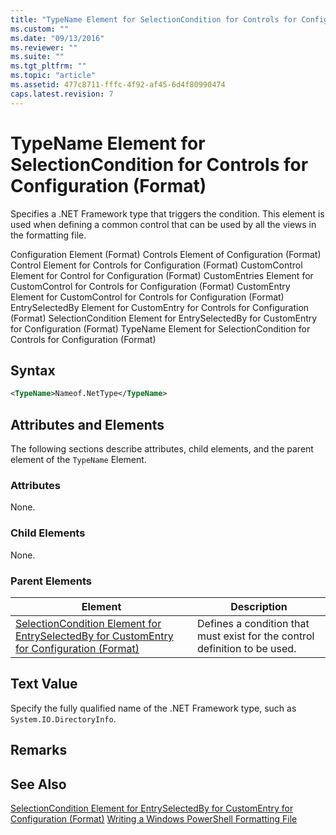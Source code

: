 ```yaml
---
title: "TypeName Element for SelectionCondition for Controls for Configuration (Format) | Microsoft Docs"
ms.custom: ""
ms.date: "09/13/2016"
ms.reviewer: ""
ms.suite: ""
ms.tgt_pltfrm: ""
ms.topic: "article"
ms.assetid: 477c8711-fffc-4f92-af45-6d4f80990474
caps.latest.revision: 7
---
```

# TypeName Element for SelectionCondition for Controls for Configuration (Format)
Specifies a .NET Framework type that triggers the condition. This element is used when defining a common control that can be used by all the views in the formatting file.

 Configuration Element (Format)
Controls Element of Configuration (Format)
Control Element for Controls for Configuration (Format)
CustomControl Element for Control for Configuration (Format)
CustomEntries Element for CustomControl for Controls for Configuration (Format)
CustomEntry Element for CustomControl for Controls for Configuration (Format)
EntrySelectedBy Element for CustomEntry for Controls for Configuration (Format)
SelectionCondition Element for EntrySelectedBy for CustomEntry for Configuration (Format)
TypeName Element for SelectionCondition for Controls for Configuration (Format)

## Syntax

```xml
<TypeName>Nameof.NetType</TypeName>

```

## Attributes and Elements
 The following sections describe attributes, child elements, and the parent element of the `TypeName` Element.

### Attributes
 None.

### Child Elements
 None.

### Parent Elements

|Element|Description|
|-------------|-----------------|
|[SelectionCondition Element for EntrySelectedBy for CustomEntry for Configuration (Format)](./selectioncondition-element-for-entryselectedby-for-controls-for-configuration-format.md)|Defines a condition that must exist for the control definition to be used.|

## Text Value
 Specify the fully qualified name of the .NET Framework type, such as `System.IO.DirectoryInfo`.

## Remarks

## See Also
 [SelectionCondition Element for EntrySelectedBy for CustomEntry for Configuration (Format)](./selectioncondition-element-for-entryselectedby-for-controls-for-configuration-format.md)
 [Writing a Windows PowerShell Formatting File](./writing-a-windows-powershell-formatting-file.md)
